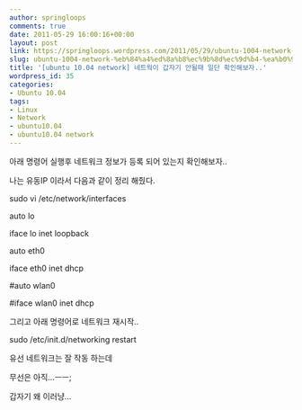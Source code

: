 ```yaml
---
author: springloops
comments: true
date: 2011-05-29 16:00:16+00:00
layout: post
link: https://springloops.wordpress.com/2011/05/29/ubuntu-1004-network-%eb%84%a4%ed%8a%b8%ec%9b%8d%ec%9d%b4-%ea%b0%91%ec%9e%90%ea%b8%b0-%ec%95%88%eb%90%a0%eb%95%8c-%ec%9d%bc%eb%8b%a8-%ed%99%95%ec%9d%b8%ed%95%b4%eb%b3%b4%ec%9e%90/
slug: ubuntu-1004-network-%eb%84%a4%ed%8a%b8%ec%9b%8d%ec%9d%b4-%ea%b0%91%ec%9e%90%ea%b8%b0-%ec%95%88%eb%90%a0%eb%95%8c-%ec%9d%bc%eb%8b%a8-%ed%99%95%ec%9d%b8%ed%95%b4%eb%b3%b4%ec%9e%90
title: '[ubuntu 10.04 network] 네트웍이 갑자기 안될때 일단 확인해보자..'
wordpress_id: 35
categories:
- Ubuntu 10.04
tags:
- Linux
- Network
- ubuntu10.04
- ubuntu10.04 network
---
```


아래 명령어 실행후 네트워크 정보가 등록 되어 있는지 확인해보자..  

나는 유동IP 이라서 다음과 같이 정리 해줬다.  

  
sudo vi /etc/network/interfaces  

  



auto lo




iface lo inet loopback




  




auto eth0




iface eth0 inet dhcp




  




#auto wlan0




#iface wlan0 inet dhcp




  

  
그리고 아래 명령어로 네트워크 재시작..


sudo /etc/init.d/networking restart  

  
  

유선 네트워크는 잘 작동 하는데  

무선은 아직...ㅡㅡ;  

  
갑자기 왜 이러냥...
